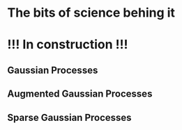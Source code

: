 # The bits of science behing it

# !!! In construction !!!
## Gaussian Processes

## Augmented Gaussian Processes

## Sparse Gaussian Processes
